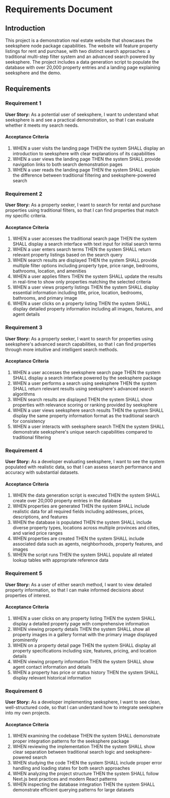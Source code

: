 # Requirements Document

## Introduction

This project is a demonstration real estate website that showcases the seeksphere node package capabilities. The website will feature property listings for rent and purchase, with two distinct search approaches: a traditional multi-step filter system and an advanced search powered by seeksphere. The project includes a data generation script to populate the database with over 20,000 property entries and a landing page explaining seeksphere and the demo.

## Requirements

### Requirement 1

**User Story:** As a potential user of seeksphere, I want to understand what seeksphere is and see a practical demonstration, so that I can evaluate whether it meets my search needs.

#### Acceptance Criteria

1. WHEN a user visits the landing page THEN the system SHALL display an introduction to seeksphere with clear explanations of its capabilities
2. WHEN a user views the landing page THEN the system SHALL provide navigation links to both search demonstration pages
3. WHEN a user reads the landing page THEN the system SHALL explain the difference between traditional filtering and seeksphere-powered search

### Requirement 2

**User Story:** As a property seeker, I want to search for rental and purchase properties using traditional filters, so that I can find properties that match my specific criteria.

#### Acceptance Criteria

1. WHEN a user accesses the traditional search page THEN the system SHALL display a search interface with text input for initial search terms
2. WHEN a user enters search terms THEN the system SHALL return relevant property listings based on the search query
3. WHEN search results are displayed THEN the system SHALL provide multiple filter options including property type, price range, bedrooms, bathrooms, location, and amenities
4. WHEN a user applies filters THEN the system SHALL update the results in real-time to show only properties matching the selected criteria
5. WHEN a user views property listings THEN the system SHALL display essential information including title, price, location, bedrooms, bathrooms, and primary image
6. WHEN a user clicks on a property listing THEN the system SHALL display detailed property information including all images, features, and agent details

### Requirement 3

**User Story:** As a property seeker, I want to search for properties using seeksphere's advanced search capabilities, so that I can find properties through more intuitive and intelligent search methods.

#### Acceptance Criteria

1. WHEN a user accesses the seeksphere search page THEN the system SHALL display a search interface powered by the seeksphere package
2. WHEN a user performs a search using seeksphere THEN the system SHALL return relevant results using seeksphere's advanced search algorithms
3. WHEN search results are displayed THEN the system SHALL show properties with relevance scoring or ranking provided by seeksphere
4. WHEN a user views seeksphere search results THEN the system SHALL display the same property information format as the traditional search for consistency
5. WHEN a user interacts with seeksphere search THEN the system SHALL demonstrate seeksphere's unique search capabilities compared to traditional filtering

### Requirement 4

**User Story:** As a developer evaluating seeksphere, I want to see the system populated with realistic data, so that I can assess search performance and accuracy with substantial datasets.

#### Acceptance Criteria

1. WHEN the data generation script is executed THEN the system SHALL create over 20,000 property entries in the database
2. WHEN properties are generated THEN the system SHALL include realistic data for all required fields including addresses, prices, descriptions, and features
3. WHEN the database is populated THEN the system SHALL include diverse property types, locations across multiple provinces and cities, and varied price ranges
4. WHEN properties are created THEN the system SHALL include associated data such as agents, neighborhoods, property features, and images
5. WHEN the script runs THEN the system SHALL populate all related lookup tables with appropriate reference data

### Requirement 5

**User Story:** As a user of either search method, I want to view detailed property information, so that I can make informed decisions about properties of interest.

#### Acceptance Criteria

1. WHEN a user clicks on any property listing THEN the system SHALL display a detailed property page with comprehensive information
2. WHEN viewing property details THEN the system SHALL show all property images in a gallery format with the primary image displayed prominently
3. WHEN on a property detail page THEN the system SHALL display all property specifications including size, features, pricing, and location details
4. WHEN viewing property information THEN the system SHALL show agent contact information and details
5. WHEN a property has price or status history THEN the system SHALL display relevant historical information

### Requirement 6

**User Story:** As a developer implementing seeksphere, I want to see clean, well-structured code, so that I can understand how to integrate seeksphere into my own projects.

#### Acceptance Criteria

1. WHEN examining the codebase THEN the system SHALL demonstrate proper integration patterns for the seeksphere package
2. WHEN reviewing the implementation THEN the system SHALL show clear separation between traditional search logic and seeksphere-powered search
3. WHEN studying the code THEN the system SHALL include proper error handling and loading states for both search approaches
4. WHEN analyzing the project structure THEN the system SHALL follow Next.js best practices and modern React patterns
5. WHEN inspecting the database integration THEN the system SHALL demonstrate efficient querying patterns for large datasets